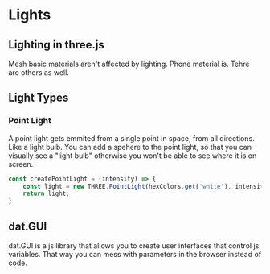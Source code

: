 # Lights #

## Lighting in three.js ##

Mesh basic materials aren't affected by lighting. Phone material is. Tehre are others as well.

## Light Types ##

### Point Light ###

A point light gets emmited from a single point in space, from all directions. Like a light bulb. You can add a spehere to the point light, so that you can visually see a "light bulb" otherwise you won't be able to see where it is on screen.

```js
const createPointLight = (intensity) => {
    const light = new THREE.PointLight(hexColors.get('white'), intensity);
    return light;
}
```

## dat.GUI ##

dat.GUI is a js library that allows you to create user interfaces that control js variables. That way you can mess with parameters in the browser instead of code.